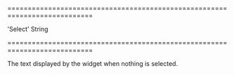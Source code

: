 <!--**
/*-------------------------------------------
    Auto-generated file. Do not modify.
-------------------------------------------

**-->
===========================================================================
<!--default-->'Select'<!--/default-->
<!--type-->String<!--/type-->
===========================================================================

<!--shortDescription-->
The text displayed by the widget when nothing is selected.
<!--/shortDescription-->

<!--fullDescription-->

<!--/fullDescription-->